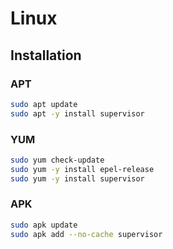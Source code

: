# Linux

## Installation

### APT

```sh
sudo apt update
sudo apt -y install supervisor
```

### YUM

```sh
sudo yum check-update
sudo yum -y install epel-release
sudo yum -y install supervisor
```

### APK

```sh
sudo apk update
sudo apk add --no-cache supervisor
```
